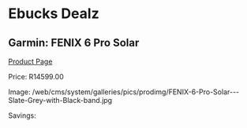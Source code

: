 
# Ebucks Dealz
## Garmin: FENIX 6 Pro Solar
[Product Page](https://www.ebucks.com/web/shop/productSelected.do?prodId=972328796&catId=872270976)

Price: R14599.00

Image: /web/cms/system/galleries/pics/prodimg/FENIX-6-Pro-Solar---Slate-Grey-with-Black-band.jpg

Savings: 


	